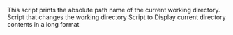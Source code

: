 This script prints the absolute path name of the current working directory.
Script that changes the working directory
Script to Display current directory contents in a long format
